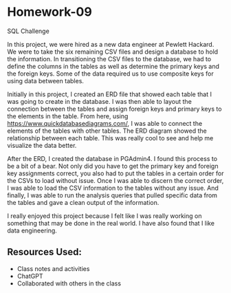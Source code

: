 # Homework-09
SQL Challenge

In this project, we were hired as a new data engineer at Pewlett Hackard. We were to take the six remaining CSV files and design a database to hold the information. In transitioning the CSV files to the database, we had to define the columns in the tables as well as determine the primary keys and the foreign keys. Some of the data required us to use composite keys for using data between tables.

Initially in this project, I created an ERD file that showed each table that I was going to create in the database. I was then able to layout the connection between the tables and assign foreign keys and primary keys to the elements in the table. From here, using https://www.quickdatabasediagrams.com/, I was able to connect the elements of the tables with other tables. The ERD diagram showed the relationship between each table. This was really cool to see and help me visualize the data better.

After the ERD, I created the database in PGAdmin4. I found this process to be a bit of a bear. Not only did you have to get the primary key and foreign key assignments correct, you also had to put the tables in a certain order for the CSVs to load without issue. Once I was able to discern the correct order, I was able to load the CSV information to the tables without any issue. And finally, I was able to run the analysis queries that pulled specific data from the tables and gave a clean output of the information.

I really enjoyed this project because I felt like I was really working on something that may be done in the real world. I have also found that I like data engineering.

## Resources Used: 
- Class notes and activities
- ChatGPT
- Collaborated with others in the class

